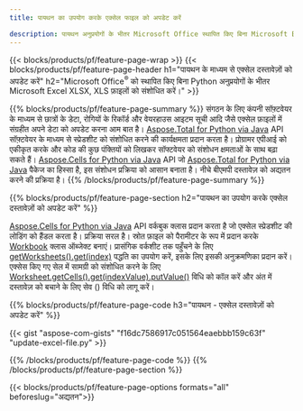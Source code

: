```yaml
---
title: पायथन का उपयोग करके एक्सेल फाइल को अपडेट करें 

description: पायथन अनुप्रयोगों के भीतर Microsoft Office स्थापित किए बिना Microsoft Excel XLSX, XLS, CSV दस्तावेज़ों को संपादित करें
---
```


{{< blocks/products/pf/feature-page-wrap >}}
{{< blocks/products/pf/feature-page-header h1="पायथन के माध्यम से एक्सेल दस्तावेज़ों को अपडेट करें" h2="Microsoft Office<sup>&reg;</sup> को स्थापित किए बिना Python अनुप्रयोगों के भीतर Microsoft Excel XLSX, XLS फ़ाइलों को संशोधित करें।" >}}

{{% blocks/products/pf/feature-page-summary %}}
संगठन के लिए कंपनी सॉफ़्टवेयर के माध्यम से छात्रों के डेटा, रोगियों के रिकॉर्ड और वेयरहाउस आइटम सूची आदि जैसे एक्सेल फ़ाइलों में संग्रहीत अपने डेटा को अपडेट करना आम बात है। [Aspose.Total for Python via Java](https://products.aspose.com/total/python-java/) API सॉफ़्टवेयर के माध्यम से स्प्रेडशीट को संशोधित करने की कार्यक्षमता प्रदान करता है। प्रोग्रामर एपीआई को एकीकृत करके और कोड की कुछ पंक्तियों को लिखकर सॉफ्टवेयर को संशोधन क्षमताओं के साथ बढ़ा सकते हैं। [Aspose.Cells for Python via Java](https://products.aspose.com/cells/python-java/) API जो [Aspose.Total for Python via Java](https://products.aspose.com/total/python-java/) पैकेज का हिस्सा है, इस संशोधन प्रक्रिया को आसान बनाता है। नीचे बीएमपी दस्तावेज़ को अद्यतन करने की प्रक्रिया है।
{{% /blocks/products/pf/feature-page-summary  %}}

{{% blocks/products/pf/feature-page-section  h2="पायथन का उपयोग करके एक्सेल दस्तावेज़ों को अपडेट करें" %}}

[Aspose.Cells for Python via Java](https://products.aspose.com/cells/python-java/) API वर्कबुक क्लास प्रदान करता है जो एक्सेल स्प्रेडशीट की लोडिंग को हैंडल करता है। प्रक्रिया सरल है। स्रोत फ़ाइल को पैरामीटर के रूप में प्रदान करके [Workbook](https://reference.aspose.com/cells/python-java/asposecells.api/Workbook) क्लास ऑब्जेक्ट बनाएं। प्रासंगिक वर्कशीट तक पहुँचने के लिए [getWorksheets().get(index)](https://reference.aspose.com/cells/python/asposecells.api/workbook#Worksheets) पद्धति का उपयोग करें, इसके लिए इसकी अनुक्रमणिका प्रदान करें। एक्सेस किए गए सेल में सामग्री को संशोधित करने के लिए [Worksheet.getCells().get(indexValue).putValue()](https://reference.aspose.com/cells/python/asposecells.api/worksheet#Cells) विधि को कॉल करें और अंत में दस्तावेज़ को बचाने के लिए सेव () विधि को लागू करें।

{{% blocks/products/pf/feature-page-code h3="पायथन - एक्सेल दस्तावेज़ों को अपडेट करें" %}}

{{< gist "aspose-com-gists" "f16dc7586917c051564eaebbb159c63f" "update-excel-file.py" >}}

{{% /blocks/products/pf/feature-page-code  %}}
{{% /blocks/products/pf/feature-page-section %}}

{{< blocks/products/pf/feature-page-options formats="all" beforeslug="अद्यतन">}}